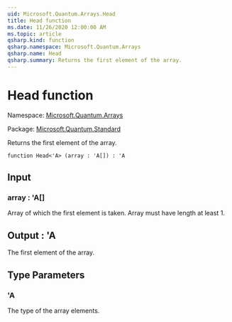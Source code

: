 ```yaml
---
uid: Microsoft.Quantum.Arrays.Head
title: Head function
ms.date: 11/26/2020 12:00:00 AM
ms.topic: article
qsharp.kind: function
qsharp.namespace: Microsoft.Quantum.Arrays
qsharp.name: Head
qsharp.summary: Returns the first element of the array.
---
```


# Head function

Namespace: [Microsoft.Quantum.Arrays](xref:Microsoft.Quantum.Arrays)

Package: [Microsoft.Quantum.Standard](https://nuget.org/packages/Microsoft.Quantum.Standard)


Returns the first element of the array.

```qsharp
function Head<'A> (array : 'A[]) : 'A
```


## Input

### array : 'A[]

Array of which the first element is taken. Array must have length at least 1.



## Output : 'A

The first element of the array.

## Type Parameters

### 'A

The type of the array elements.